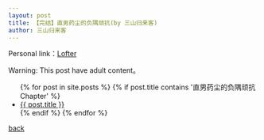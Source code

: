 ```yaml
---
layout: post
title: 【完结】直男药尘的负隅顽抗(by 三山归来客)
author: 三山归来客
---
```


Personal link：[Lofter](http://tiancaigaibangjiuzhongxiande.lofter.com/)

Warning: This post have adult content。

<ul>
  {% for post in site.posts %}
    {% if post.title contains '直男药尘的负隅顽抗 Chapter' %}
      <li>
        <a href="{{ post.url }}">{{ post.title }}</a>
      </li>
    {% endif %}
  {% endfor %}
</ul>


[back](https://allforyanchen.github.io/)
